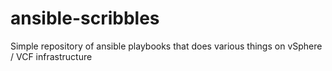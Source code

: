 # ansible-scribbles
Simple repository of ansible playbooks that does various things on vSphere / VCF infrastructure
